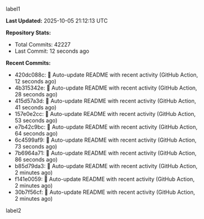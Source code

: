 
label1 
<!-- ACTIVITY_START -->
**Last Updated:** 2025-10-05 21:12:13 UTC

**Repository Stats:**
- Total Commits: 42227
- Last Commit: 12 seconds ago

**Recent Commits:**
- 420dc088c: 🤖 Auto-update README with recent activity (GitHub Action, 12 seconds ago)
- 4b315342e: 🤖 Auto-update README with recent activity (GitHub Action, 28 seconds ago)
- 415d57a3d: 🤖 Auto-update README with recent activity (GitHub Action, 41 seconds ago)
- 157e0e2cc: 🤖 Auto-update README with recent activity (GitHub Action, 53 seconds ago)
- e7b42c9bc: 🤖 Auto-update README with recent activity (GitHub Action, 64 seconds ago)
- 6c4599af9: 🤖 Auto-update README with recent activity (GitHub Action, 73 seconds ago)
- 7b6964a71: 🤖 Auto-update README with recent activity (GitHub Action, 86 seconds ago)
- b85d79da3: 🤖 Auto-update README with recent activity (GitHub Action, 2 minutes ago)
- f141e0059: 🤖 Auto-update README with recent activity (GitHub Action, 2 minutes ago)
- 30b7f56cf: 🤖 Auto-update README with recent activity (GitHub Action, 2 minutes ago)
<!-- ACTIVITY_END -->

label2
